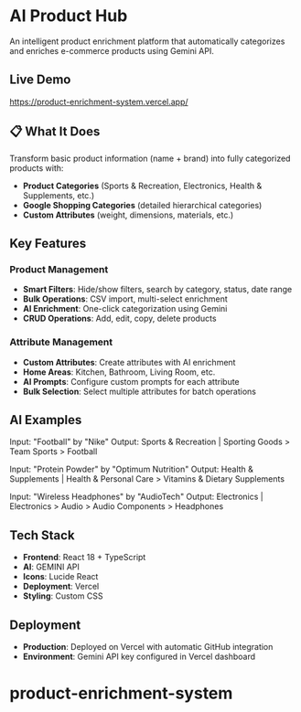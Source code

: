 # AI Product Hub

An intelligent product enrichment platform that automatically categorizes and enriches e-commerce products using Gemini API.

## Live Demo
https://product-enrichment-system.vercel.app/ 

## 📋 What It Does
Transform basic product information (name + brand) into fully categorized products with:
- **Product Categories** (Sports & Recreation, Electronics, Health & Supplements, etc.)
- **Google Shopping Categories** (detailed hierarchical categories)
- **Custom Attributes** (weight, dimensions, materials, etc.)

## Key Features

### Product Management
- **Smart Filters**: Hide/show filters, search by category, status, date range
- **Bulk Operations**: CSV import, multi-select enrichment
- **AI Enrichment**: One-click categorization using Gemini
- **CRUD Operations**: Add, edit, copy, delete products

### Attribute Management  
- **Custom Attributes**: Create attributes with AI enrichment
- **Home Areas**: Kitchen, Bathroom, Living Room, etc.
- **AI Prompts**: Configure custom prompts for each attribute
- **Bulk Selection**: Select multiple attributes for batch operations

## AI Examples
Input: "Football" by "Nike"
Output: Sports & Recreation | Sporting Goods > Team Sports > Football

Input: "Protein Powder" by "Optimum Nutrition"
Output: Health & Supplements | Health & Personal Care > Vitamins & Dietary Supplements

Input: "Wireless Headphones" by "AudioTech"
Output: Electronics | Electronics > Audio > Audio Components > Headphones

## Tech Stack
- **Frontend**: React 18 + TypeScript
- **AI**: GEMINI API
- **Icons**: Lucide React
- **Deployment**: Vercel
- **Styling**: Custom CSS

## Deployment
- **Production**: Deployed on Vercel with automatic GitHub integration
- **Environment**: Gemini API key configured in Vercel dashboard


# product-enrichment-system
